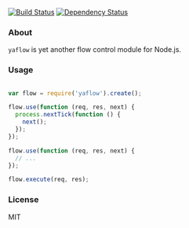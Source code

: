[![Build Status](https://travis-ci.org/aleafs/yaflow.png?branch=master)](https://travis-ci.org/aleafs/yaflow)
[![Dependency Status](https://gemnasium.com/aleafs/yaflow.png)](https://gemnasium.com/aleafs/yaflow)

### About

`yaflow` is yet another flow control module for Node.js. 

### Usage

```javascript

var flow = require('yaflow').create();

flow.use(function (req, res, next) {
  process.nextTick(function () {
	next();
  });
});

flow.use(function (req, res, next) {
  // ...
});

flow.execute(req, res);

```

### License

MIT
